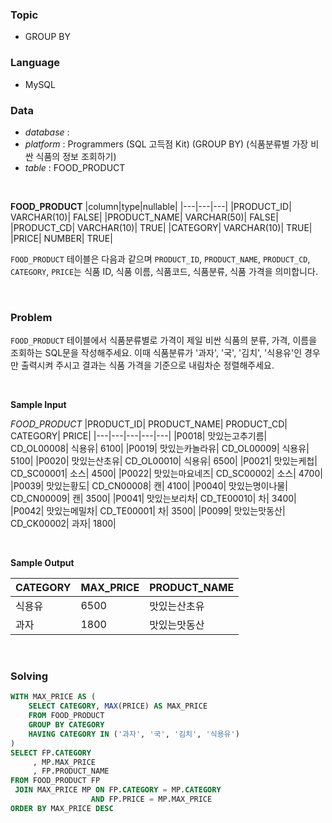 ### Topic
- GROUP BY
  
### Language
- MySQL

### Data
- *database* : 
- *platform* : Programmers (SQL 고득점 Kit) (GROUP BY) (식품분류별 가장 비싼 식품의 정보 조회하기)
- *table* : FOOD_PRODUCT

<br>

**FOOD_PRODUCT**
|column|type|nullable|
|---|---|---|
|PRODUCT_ID|	VARCHAR(10)|	FALSE|
|PRODUCT_NAME|	VARCHAR(50)|	FALSE|
|PRODUCT_CD|	VARCHAR(10)|	TRUE|
|CATEGORY|	VARCHAR(10)|	TRUE|
|PRICE|	NUMBER|	TRUE|

`FOOD_PRODUCT` 테이블은 다음과 같으며 `PRODUCT_ID`, `PRODUCT_NAME`, `PRODUCT_CD`, `CATEGORY`, `PRICE`는 식품 ID, 식품 이름, 식품코드, 식품분류, 식품 가격을 의미합니다.

<br>

### Problem 
`FOOD_PRODUCT` 테이블에서 식품분류별로 가격이 제일 비싼 식품의 분류, 가격, 이름을 조회하는 SQL문을 작성해주세요. 이때 식품분류가 '과자', '국', '김치', '식용유'인 경우만 출력시켜 주시고 결과는 식품 가격을 기준으로 내림차순 정렬해주세요.

<br>

**Sample Input**

*FOOD_PRODUCT*
|PRODUCT_ID|	PRODUCT_NAME|	PRODUCT_CD|	CATEGORY|	PRICE|
|---|---|---|---|---|
|P0018|	맛있는고추기름|	CD_OL00008|	식용유|	6100|
|P0019|	맛있는카놀라유|	CD_OL00009|	식용유|	5100|
|P0020|	맛있는산초유|	CD_OL00010|	식용유|	6500|
|P0021|	맛있는케첩|	CD_SC00001|	소스|	4500|
|P0022|	맛있는마요네즈|	CD_SC00002|	소스|	4700|
|P0039|	맛있는황도|	CD_CN00008|	캔|	4100|
|P0040|	맛있는명이나물|	CD_CN00009|	캔|	3500|
|P0041|	맛있는보리차|	CD_TE00010|	차|	3400|
|P0042|	맛있는메밀차|	CD_TE00001|	차|	3500|
|P0099|	맛있는맛동산|	CD_CK00002|	과자|	1800|

<br>

**Sample Output**

|CATEGORY|	MAX_PRICE|	PRODUCT_NAME|
|---|---|---|
|식용유|	6500|	맛있는산초유|
|과자|	1800|	맛있는맛동산|

<br>

### Solving

```sql
WITH MAX_PRICE AS (
    SELECT CATEGORY, MAX(PRICE) AS MAX_PRICE
    FROM FOOD_PRODUCT
    GROUP BY CATEGORY
    HAVING CATEGORY IN ('과자', '국', '김치', '식용유')
)
SELECT FP.CATEGORY
     , MP.MAX_PRICE
     , FP.PRODUCT_NAME
FROM FOOD_PRODUCT FP
 JOIN MAX_PRICE MP ON FP.CATEGORY = MP.CATEGORY
                  AND FP.PRICE = MP.MAX_PRICE
ORDER BY MAX_PRICE DESC
```
